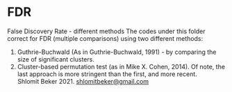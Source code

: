# FDR
False Discovery Rate - different methods
The codes under this folder correct for FDR (multiple comparisons) using two different methods:
1. Guthrie-Buchwald (As in Guthrie-Buchwald, 1991) - by comparing the size of significant clusters.
2. Cluster-based permutation test (as in Mike X. Cohen, 2014). 
Of note, the last approach is more stringent than the first, and more recent.  
Shlomit Beker 2021. <shlomitbeker@gmail.com>
